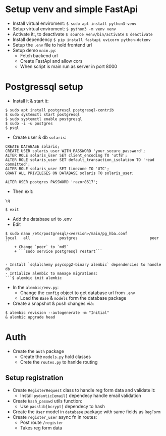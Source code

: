 # Setup venv and simple FastApi
- Install virtual enviroment:
```$ sudo apt install python3-venv```
- Setup virtual enviroment:
```$ python3 -m venv venv```
- Activate it:, to deactivate
```$ source venv/bin/activate```
```$ deactivate```
- Install dependency
```$ pip install fastapi uvicorn python-dotenv```
- Setup the `.env` file to hold frontend url
- Setup demo `main.py`:
    + Fetch backend url
    + Create FastApi and allow cors
    + When script is main run as server in port 8000
# Postgressql setup
- Install it & start it: 
```
$ sudo apt install postgresql postgresql-contrib
$ sudo systemctl start postgresql
$ sudo systemctl enable postgresql
$ sudo -i -u postgres
$ psql
```
- Create user & db `solaris`:
```
CREATE DATABASE solaris;
CREATE USER solaris_user WITH PASSWORD 'your_secure_password';
ALTER ROLE solaris_user SET client_encoding TO 'utf8';
ALTER ROLE solaris_user SET default_transaction_isolation TO 'read committed';
ALTER ROLE solaris_user SET timezone TO 'UTC';
GRANT ALL PRIVILEGES ON DATABASE solaris TO solaris_user;

ALTER USER postgres PASSWORD 'razor8617';
```
- Then exit:
```
\q

$ exit
```
- Add the database url to .env
- Edit 
```
$ sudo nano /etc/postgresql/<version>/main/pg_hba.conf
local   all             postgres                                peer
``
    + Change `peer` to `md5`
    + ```sudo service postgresql restart```
    

- Install `sqlalchemy psycopg2-binary alembic` dependencies to handle db
- Intialize alembic to manage migrations:
```$ alembic init alembic
```
- In the `alembic/env.py`:
    + Change the `config` object to get database url from `.env`
    + Load the `Base` & `models` form the database package
- Create a snapshot & push changes via:
```
$ alembic revision --autogenerate -m "Initial"
& alembic upgrade head
```

# Auth
- Create the `auth` package
    + Create the `models.py` hold classes
    + Crete the `routes.py` to hanlde routing
## Setup registration
- Create `RegisterRequest` class to handle reg form data and validate it:
    + Install `pydantic[email]` dependecy handle email validation
- Create `hash_passwd` utils function:
    + Use `passlib[bcrypt]` dependecy to hash
- Create the `User` model in `database`  package with same fields as `RegForm`
- Create `register_user` async fn in routes:
    + Post route `/register`
    + Takes reg form data